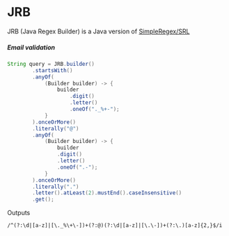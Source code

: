 # JRB

JRB (Java Regex Builder) is a Java version of [SimpleRegex/SRL](https://github.com/SimpleRegex/SRL-PHP)

##### Email validation

```java
String query = JRB.builder()
        .startsWith()
        .anyOf(
            (Builder builder) -> {
                builder
                    .digit()
                    .letter()
                    .oneOf("._%+-");
            }
        ).onceOrMore()
        .literally("@")
        .anyOf(
            (Builder builder) -> {
                builder
                .digit()
                .letter()
                .oneOf(".-");
            }
        ).onceOrMore()
        .literally(".")
        .letter().atLeast(2).mustEnd().caseInsensitive()
        .get();
```

Outputs

```txt
/^(?:\d|[a-z]|[\._%\+\-])+(?:@)(?:\d|[a-z]|[\.\-])+(?:\.)[a-z]{2,}$/i
```
